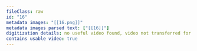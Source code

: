 ```yaml
---
fileClass: raw
id: "16"
metadata images: "[[16.png]]"
metadata images parsed text: ["[[16]]"]
digitization details: no useful video found, video not transferred for parsing
contains usable video: true
---
```

